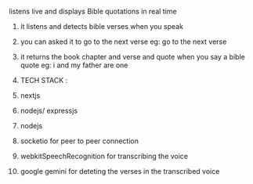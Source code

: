 listens live and displays Bible quotations in real time

1. it listens and detects bible verses when you speak
2. you can asked it to go to the next verse eg: go to the next verse
3. it returns the book chapter and verse and quote when you say a bible quote eg: i and my father are one



1. TECH STACK :
2. nextjs
3. nodejs/ expressjs
4. nodejs
5. socketio for peer to peer connection
6. webkitSpeechRecognition for transcribing the voice
7. google gemini for deteting the verses in the transcribed voice
